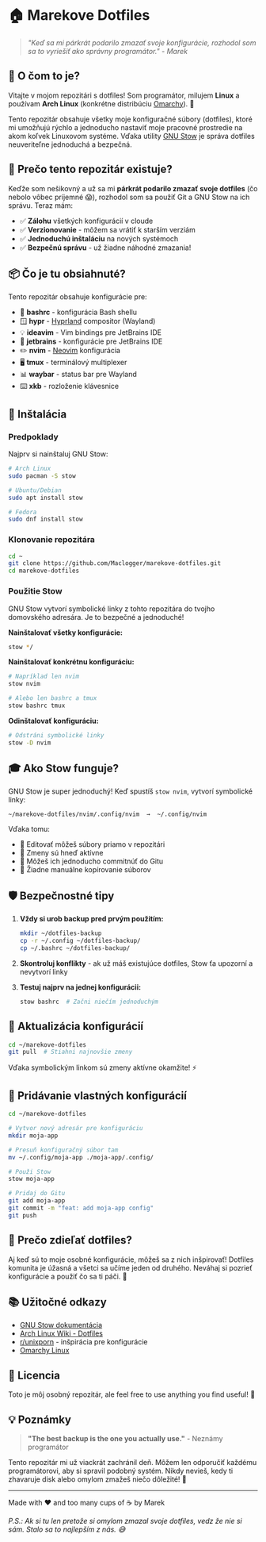 # 🏠 Marekove Dotfiles

> *"Keď sa mi párkrát podarilo zmazať svoje konfigurácie, rozhodol som sa to vyriešiť ako správny programátor." - Marek*

## 🌟 O čom to je?

Vitajte v mojom repozitári s dotfiles! Som programátor, milujem **Linux** a používam **Arch Linux** (konkrétne distribúciu [Omarchy](https://omarchy.com/)). 🐧

Tento repozitár obsahuje všetky moje konfiguračné súbory (dotfiles), ktoré mi umožňujú rýchlo a jednoducho nastaviť moje pracovné prostredie na akom koľvek Linuxovom systéme. Vďaka utility [GNU Stow](https://www.gnu.org/software/stow/) je správa dotfiles neuveriteľne jednoduchá a bezpečná.

## 🎯 Prečo tento repozitár existuje?

Keďže som nešikovný a už sa mi **párkrát podarilo zmazať svoje dotfiles** (čo nebolo vôbec príjemné 😱), rozhodol som sa použiť Git a GNU Stow na ich správu. Teraz mám:

- ✅ **Zálohu** všetkých konfigurácií v cloude
- ✅ **Verzionovanie** - môžem sa vrátiť k starším verziám
- ✅ **Jednoduchú inštaláciu** na nových systémoch
- ✅ **Bezpečnú správu** - už žiadne náhodné zmazania!

## 📦 Čo je tu obsiahnuté?

Tento repozitár obsahuje konfigurácie pre:

- 🐚 **bashrc** - konfigurácia Bash shellu
- 🪟 **hypr** - [Hyprland](https://hyprland.org/) compositor (Wayland)
- 💡 **ideavim** - Vim bindings pre JetBrains IDE
- 🔧 **jetbrains** - konfigurácie pre JetBrains IDE
- ✏️ **nvim** - [Neovim](https://neovim.io/) konfigurácia
- 🖥️ **tmux** - terminálový multiplexer
- 📊 **waybar** - status bar pre Wayland
- ⌨️ **xkb** - rozloženie klávesnice

## 🚀 Inštalácia

### Predpoklady

Najprv si nainštaluj GNU Stow:

```bash
# Arch Linux
sudo pacman -S stow

# Ubuntu/Debian
sudo apt install stow

# Fedora
sudo dnf install stow
```

### Klonovanie repozitára

```bash
cd ~
git clone https://github.com/Maclogger/marekove-dotfiles.git
cd marekove-dotfiles
```

### Použitie Stow

GNU Stow vytvorí symbolické linky z tohto repozitára do tvojho domovského adresára. Je to bezpečné a jednoduché!

**Nainštalovať všetky konfigurácie:**

```bash
stow */
```

**Nainštalovať konkrétnu konfiguráciu:**

```bash
# Napríklad len nvim
stow nvim

# Alebo len bashrc a tmux
stow bashrc tmux
```

**Odinštalovať konfiguráciu:**

```bash
# Odstráni symbolické linky
stow -D nvim
```

## 🎓 Ako Stow funguje?

GNU Stow je super jednoduchý! Keď spustíš `stow nvim`, vytvorí symbolické linky:

```
~/marekove-dotfiles/nvim/.config/nvim  →  ~/.config/nvim
```

Vďaka tomu:
- 📝 Editovať môžeš súbory priamo v repozitári
- 🔄 Zmeny sú hneď aktívne
- 💾 Môžeš ich jednoducho commitnúť do Gitu
- 🎯 Žiadne manuálne kopírovanie súborov

## 🛡️ Bezpečnostné tipy

1. **Vždy si urob backup pred prvým použitím:**
   ```bash
   mkdir ~/dotfiles-backup
   cp -r ~/.config ~/dotfiles-backup/
   cp ~/.bashrc ~/dotfiles-backup/
   ```

2. **Skontroluj konflikty** - ak už máš existujúce dotfiles, Stow ťa upozorní a nevytvorí linky

3. **Testuj najprv na jednej konfigurácii:**
   ```bash
   stow bashrc  # Začni niečím jednoduchým
   ```

## 🔄 Aktualizácia konfigurácií

```bash
cd ~/marekove-dotfiles
git pull  # Stiahni najnovšie zmeny
```

Vďaka symbolickým linkom sú zmeny aktívne okamžite! ⚡

## 📝 Pridávanie vlastných konfigurácií

```bash
cd ~/marekove-dotfiles

# Vytvor nový adresár pre konfiguráciu
mkdir moja-app

# Presuň konfiguračný súbor tam
mv ~/.config/moja-app ./moja-app/.config/

# Použi Stow
stow moja-app

# Pridaj do Gitu
git add moja-app
git commit -m "feat: add moja-app config"
git push
```

## 🤝 Prečo zdieľať dotfiles?

Aj keď sú to moje osobné konfigurácie, môžeš sa z nich inšpirovať! Dotfiles komunita je úžasná a všetci sa učíme jeden od druhého. Neváhaj si pozrieť konfigurácie a použiť čo sa ti páči. 🎨

## 📚 Užitočné odkazy

- [GNU Stow dokumentácia](https://www.gnu.org/software/stow/manual/)
- [Arch Linux Wiki - Dotfiles](https://wiki.archlinux.org/title/Dotfiles)
- [r/unixporn](https://www.reddit.com/r/unixporn/) - inšpirácia pre konfigurácie
- [Omarchy Linux](https://omarchy.com/)

## 📄 Licencia

Toto je môj osobný repozitár, ale feel free to use anything you find useful! 🎉

## 💡 Poznámky

> **"The best backup is the one you actually use."** - Neznámy programátor

Tento repozitár mi už viackrát zachránil deň. Môžem len odporučiť každému programátorovi, aby si spravil podobný systém. Nikdy nevieš, kedy ti zhavaruje disk alebo omylom zmažeš niečo dôležité! 🚨

---

Made with ❤️ and too many cups of ☕ by Marek

*P.S.: Ak si tu len pretože si omylom zmazal svoje dotfiles, vedz že nie si sám. Stalo sa to najlepším z nás. 😅*
